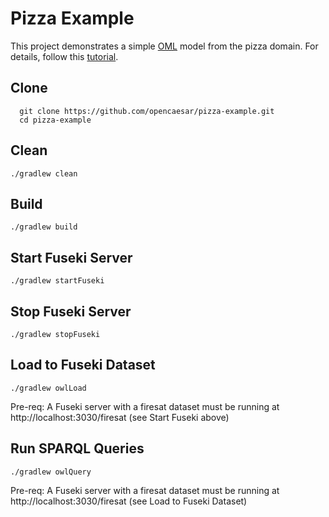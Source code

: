 # Pizza Example

This project demonstrates a simple [OML](http://www.opencaesar.io/oml/) model from the pizza domain. For details, follow this [tutorial](http://www.opencaesar.io/oml-tutorials/#tutorial1).

## Clone
```
  git clone https://github.com/opencaesar/pizza-example.git
  cd pizza-example
```

## Clean
```
./gradlew clean
```

## Build
```
./gradlew build
```

## Start Fuseki Server
```
./gradlew startFuseki
```

## Stop Fuseki Server
```
./gradlew stopFuseki
```

## Load to Fuseki Dataset
```
./gradlew owlLoad
```

Pre-req: A Fuseki server with a firesat dataset must be running at http://localhost:3030/firesat (see Start Fuseki above)  

## Run SPARQL Queries
```
./gradlew owlQuery
```

Pre-req: A Fuseki server with a firesat dataset must be running at http://localhost:3030/firesat (see Load to Fuseki Dataset)  
